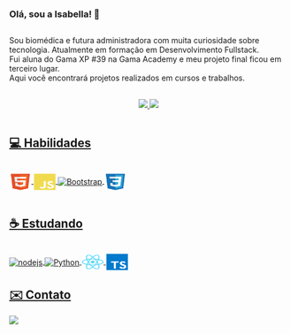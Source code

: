 ### Olá, sou a Isabella! 👋
##

<div align="align">
  Sou biomédica e futura administradora com muita curiosidade sobre tecnologia. Atualmente em formação em Desenvolvimento Fullstack. <br>
  Fui aluna do Gama XP #39 na Gama Academy e meu projeto final ficou em terceiro lugar.<br>
  Aqui você encontrará projetos realizados em cursos e trabalhos.
</div>
  
##
  
<div align="center">
  <a href="https://github.com/isacammerer">
  <img height="140em" src="https://github-readme-stats.vercel.app/api?username=isacammerer&show_icons=true&theme=synthwave&include_all_commits=true&count_private=true"/>
  <img height="140em" src="https://github-readme-stats.vercel.app/api/top-langs/?username=isacammerer&layout=compact&langs_count=7&theme=synthwave"/>
</div>

<br>

## 💻 Habilidades
  
<div style="display: inline_block"><br>
  <img align="center" alt="HTML" height="30" width="40" src="https://raw.githubusercontent.com/devicons/devicon/master/icons/html5/html5-original.svg"/>
  <img align="center" alt="Js" height="30" width="40" src="https://raw.githubusercontent.com/devicons/devicon/master/icons/javascript/javascript-plain.svg"/>
  <img align="center" alt="Bootstrap" height="30" width="40" src="https://cdn.jsdelivr.net/gh/devicons/devicon/icons/bootstrap/bootstrap-original.svg"/>
  <img align="center" alt="CSS" height="30" width="40" src="https://raw.githubusercontent.com/devicons/devicon/master/icons/css3/css3-original.svg"/> 
</div>
  
<br>

## ☕ Estudando
 <div style="display: inline_block"><br>
  <img align="center" alt="nodejs" height="30" width="40" src="https://cdn.jsdelivr.net/gh/devicons/devicon/icons/nodejs/nodejs-plain-wordmark.svg"/>
  <img align="center" alt="Python" height="30" width="40" src="https://cdn.jsdelivr.net/gh/devicons/devicon/icons/python/python-original.svg"/>
  <img align="center" alt="React" height="30" width="40" src="https://raw.githubusercontent.com/devicons/devicon/master/icons/react/react-original.svg"/>
   <img align="center" alt="Ts" height="30" width="40" src="https://raw.githubusercontent.com/devicons/devicon/master/icons/typescript/typescript-plain.svg"/>
 </div>
  
## ✉️ Contato
 <div>
   <a href="https://www.linkedin.com/in/isabella-ambros-cammerer-912880160/" target="_blank"><img src="https://img.shields.io/badge/-LinkedIn-%230077B5?style=for-the-badge&logo=linkedin&logoColor=white" target="_blank"></a> 
 </div>
  
  
